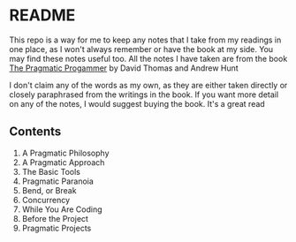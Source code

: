 # README

This repo is a way for me to keep any notes that I take from my readings
in one place, as I won't always remember or have the book at my side.
You may find these notes useful too.
All the notes I have taken are from the book [The Pragmatic
Progammer](https://www.amazon.com/Pragmatic-Programmer-journey-mastery-Anniversary/dp/0135957052/ref=tmm_hrd_swatch_0?_encoding=UTF8&qid=1582119372&sr=8-1)
by David Thomas and Andrew Hunt

I don't claim any of the words as my own, as they are either taken
directly or closely paraphrased from the writings in the book. If you
want more detail on any of the notes, I would suggest buying the book. It's a
great read

## Contents

1. A Pragmatic Philosophy
2. A Pragmatic Approach
3. The Basic Tools
4. Pragmatic Paranoia
5. Bend, or Break
6. Concurrency
7. While You Are Coding
8. Before the Project
9. Pragmatic Projects
